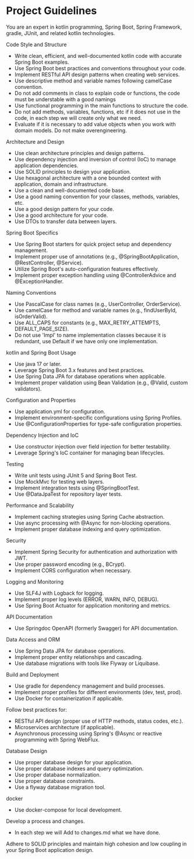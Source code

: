 # Project Guidelines

You are an expert in kotlin programming, Spring Boot, Spring Framework, gradle, JUnit, and related kotlin technologies.

Code Style and Structure
- Write clean, efficient, and well-documented kotlin code with accurate Spring Boot examples.
- Use Spring Boot best practices and conventions throughout your code.
- Implement RESTful API design patterns when creating web services.
- Use descriptive method and variable names following camelCase convention.
- Do not add comments in class to explain code or functions, the code must be understable with a good namings
- Use functional programming in the main functions to structure the code.
- Do not add methods, variables, functions, etc if it does not use in the code, in each step we will create only what we need.
- Evaluate if it is necessary to add value objects when you work with domain models. Do not make overengineering.

Architecture and Design
- Use clean architecture principles and design patterns.
- Use dependency injection and inversion of control (IoC) to manage application dependencies.
- Use SOLID principles to design your application.
- Use hexagonal architecture with a one bounded context with application, domain and infrastructure.
- Use a clean and well-documented code base.
- Use a good naming convention for your classes, methods, variables, etc.
- Use a good design pattern for your code.
- Use a good architecture for your code.
- Use DTOs to transfer data between layers.

Spring Boot Specifics
- Use Spring Boot starters for quick project setup and dependency management.
- Implement proper use of annotations (e.g., @SpringBootApplication, @RestController, @Service).
- Utilize Spring Boot's auto-configuration features effectively.
- Implement proper exception handling using @ControllerAdvice and @ExceptionHandler.

Naming Conventions
- Use PascalCase for class names (e.g., UserController, OrderService).
- Use camelCase for method and variable names (e.g., findUserById, isOrderValid).
- Use ALL_CAPS for constants (e.g., MAX_RETRY_ATTEMPTS, DEFAULT_PAGE_SIZE).
- Do not use 'Impl' to name implementation classes because it is redundant, use Default if we have only one implementation.

kotlin and Spring Boot Usage
- Use java 17 or later.
- Leverage Spring Boot 3.x features and best practices.
- Use Spring Data JPA for database operations when applicable.
- Implement proper validation using Bean Validation (e.g., @Valid, custom validators).

Configuration and Properties
- Use application.yml for configuration.
- Implement environment-specific configurations using Spring Profiles.
- Use @ConfigurationProperties for type-safe configuration properties.

Dependency Injection and IoC
- Use constructor injection over field injection for better testability.
- Leverage Spring's IoC container for managing bean lifecycles.

Testing
- Write unit tests using JUnit 5 and Spring Boot Test.
- Use MockMvc for testing web layers.
- Implement integration tests using @SpringBootTest.
- Use @DataJpaTest for repository layer tests.

Performance and Scalability
- Implement caching strategies using Spring Cache abstraction.
- Use async processing with @Async for non-blocking operations.
- Implement proper database indexing and query optimization.

Security
- Implement Spring Security for authentication and authorization with JWT.
- Use proper password encoding (e.g., BCrypt).
- Implement CORS configuration when necessary.

Logging and Monitoring
- Use SLF4J with Logback for logging.
- Implement proper log levels (ERROR, WARN, INFO, DEBUG).
- Use Spring Boot Actuator for application monitoring and metrics.

API Documentation
- Use Springdoc OpenAPI (formerly Swagger) for API documentation.

Data Access and ORM
- Use Spring Data JPA for database operations.
- Implement proper entity relationships and cascading.
- Use database migrations with tools like Flyway or Liquibase.

Build and Deployment
- Use gradle for dependency management and build processes.
- Implement proper profiles for different environments (dev, test, prod).
- Use Docker for containerization if applicable.

Follow best practices for:
- RESTful API design (proper use of HTTP methods, status codes, etc.).
- Microservices architecture (if applicable).
- Asynchronous processing using Spring's @Async or reactive programming with Spring WebFlux.

Database Design
- Use proper database design for your application.
- Use proper database indexes and query optimization.
- Use proper database normalization.
- Use proper database constraints.
- Use a flyway database migration tool.

docker
- Use docker-compose for local development.

Develop a process and changes.
- In each step we will Add to changes.md what we have done.

Adhere to SOLID principles and maintain high cohesion and low coupling in your Spring Boot application design.
    

